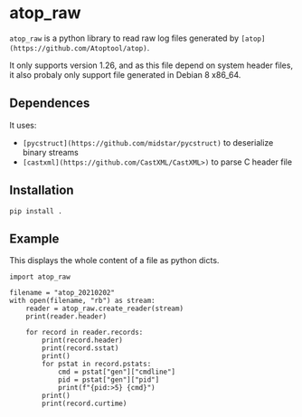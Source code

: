# atop_raw

`atop_raw` is a python library to read raw log files generated by `[atop](https://github.com/Atoptool/atop)`.

It only supports version 1.26, and as this file depend on system header files, it also probaly only support file generated in Debian 8 x86_64.

## Dependences

It uses:

- `[pycstruct](https://github.com/midstar/pycstruct)` to deserialize binary streams
- `[castxml](https://github.com/CastXML/CastXML>)` to parse C header file

## Installation

```
pip install .
```

## Example

This displays the whole content of a file as python dicts.

```
import atop_raw

filename = "atop_20210202"
with open(filename, "rb") as stream:
    reader = atop_raw.create_reader(stream)
    print(reader.header)

    for record in reader.records:
        print(record.header)
        print(record.sstat)
        print()
        for pstat in record.pstats:
            cmd = pstat["gen"]["cmdline"]
            pid = pstat["gen"]["pid"]
            print(f"{pid:>5} {cmd}")
        print()
        print(record.curtime)
```
